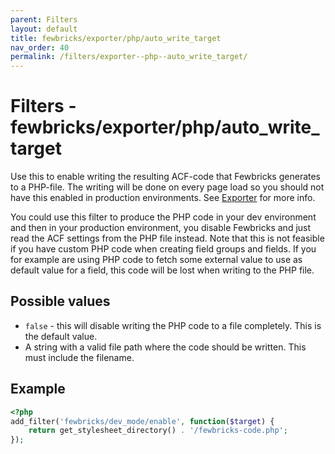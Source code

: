 ```yaml
---
parent: Filters
layout: default
title: fewbricks/exporter/php/auto_write_target
nav_order: 40
permalink: /filters/exporter--php--auto_write_target/
---
```


# Filters - fewbricks/exporter/php/auto_write_target
Use this to enable writing the resulting ACF-code that Fewbricks generates to a PHP-file. The writing will be done on every page load so you should not have this enabled in production environments. See [Exporter](/exporter) for more info.

You could use this filter to produce the PHP code in your dev environment and then in your production environment, you disable Fewbricks and just read the ACF settings from the PHP file instead. Note that this is not feasible if you have custom PHP code when creating field groups and fields. If you for example are using PHP code to fetch some external value to use as default value for a field, this code will be lost when writing to the PHP file.

## Possible values
- `false` - this will disable writing the PHP code to a file completely. This is the default value.
- A string with a valid file path where the code should be written. This must include the filename.

## Example
```php
<?php
add_filter('fewbricks/dev_mode/enable', function($target) {
    return get_stylesheet_directory() . '/fewbricks-code.php';
});
```


